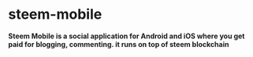 # steem-mobile
<b>Steem Mobile<b/> is a social application for Android and iOS where you get paid for blogging, commenting. it runs on top of steem blockchain
